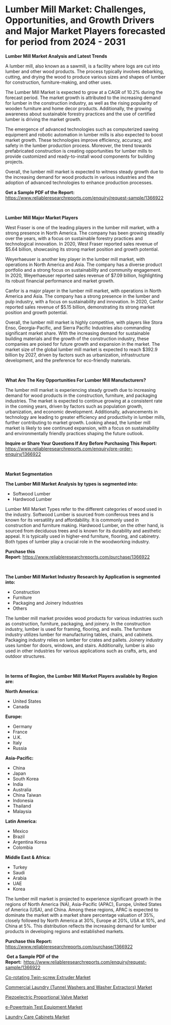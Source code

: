 <p><h1>Lumber Mill Market: Challenges, Opportunities, and Growth Drivers and Major Market Players forecasted for period from 2024 - 2031</h1></p><p><strong>Lumber Mill Market Analysis and Latest Trends</strong></p>
<p><p>A lumber mill, also known as a sawmill, is a facility where logs are cut into lumber and other wood products. The process typically involves debarking, cutting, and drying the wood to produce various sizes and shapes of lumber for construction, furniture-making, and other uses.</p><p>The Lumber Mill Market is expected to grow at a CAGR of 10.2% during the forecast period. The market growth is attributed to the increasing demand for lumber in the construction industry, as well as the rising popularity of wooden furniture and home decor products. Additionally, the growing awareness about sustainable forestry practices and the use of certified lumber is driving the market growth.</p><p>The emergence of advanced technologies such as computerized sawing equipment and robotic automation in lumber mills is also expected to boost market growth. These technologies improve efficiency, accuracy, and safety in the lumber production process. Moreover, the trend towards prefabricated construction is creating opportunities for lumber mills to provide customized and ready-to-install wood components for building projects.</p><p>Overall, the lumber mill market is expected to witness steady growth due to the increasing demand for wood products in various industries and the adoption of advanced technologies to enhance production processes.</p></p>
<p><strong>Get a Sample PDF of the Report:&nbsp;</strong> <a href="https://www.reliableresearchreports.com/enquiry/request-sample/1366922">https://www.reliableresearchreports.com/enquiry/request-sample/1366922</a></p>
<p>&nbsp;</p>
<p><strong>Lumber Mill Major Market Players</strong></p>
<p><p>West Fraser is one of the leading players in the lumber mill market, with a strong presence in North America. The company has been growing steadily over the years, with a focus on sustainable forestry practices and technological innovation. In 2020, West Fraser reported sales revenue of $5.64 billion, showcasing its strong market position and growth potential.</p><p>Weyerhaeuser is another key player in the lumber mill market, with operations in North America and Asia. The company has a diverse product portfolio and a strong focus on sustainability and community engagement. In 2020, Weyerhaeuser reported sales revenue of $7.09 billion, highlighting its robust financial performance and market growth.</p><p>Canfor is a major player in the lumber mill market, with operations in North America and Asia. The company has a strong presence in the lumber and pulp industry, with a focus on sustainability and innovation. In 2020, Canfor reported sales revenue of $5.15 billion, demonstrating its strong market position and growth potential.</p><p>Overall, the lumber mill market is highly competitive, with players like Stora Enso, Georgia-Pacific, and Sierra Pacific Industries also commanding significant market share. With the increasing demand for sustainable building materials and the growth of the construction industry, these companies are poised for future growth and expansion in the market. The market size of the global lumber mill market is expected to reach $392.9 billion by 2027, driven by factors such as urbanization, infrastructure development, and the preference for eco-friendly materials.</p></p>
<p>&nbsp;</p>
<p><strong>What Are The Key Opportunities For Lumber Mill Manufacturers?</strong></p>
<p><p>The lumber mill market is experiencing steady growth due to increasing demand for wood products in the construction, furniture, and packaging industries. The market is expected to continue growing at a consistent rate in the coming years, driven by factors such as population growth, urbanization, and economic development. Additionally, advancements in technology are leading to greater efficiency and productivity in lumber mills, further contributing to market growth. Looking ahead, the lumber mill market is likely to see continued expansion, with a focus on sustainability and environmentally friendly practices shaping the future outlook.</p></p>
<p><strong>Inquire or Share Your Questions If Any Before Purchasing This Report:</strong> <a href="https://www.reliableresearchreports.com/enquiry/pre-order-enquiry/1366922">https://www.reliableresearchreports.com/enquiry/pre-order-enquiry/1366922</a></p>
<p>&nbsp;</p>
<p><strong>Market Segmentation</strong></p>
<p><strong>The Lumber Mill Market Analysis by types is segmented into:</strong></p>
<p><ul><li>Softwood Lumber</li><li>Hardwood Lumber</li></ul></p>
<p><p>Lumber Mill Market Types refer to the different categories of wood used in the industry. Softwood Lumber is sourced from coniferous trees and is known for its versatility and affordability. It is commonly used in construction and furniture making. Hardwood Lumber, on the other hand, is sourced from deciduous trees and is known for its durability and aesthetic appeal. It is typically used in higher-end furniture, flooring, and cabinetry. Both types of lumber play a crucial role in the woodworking industry.</p></p>
<p><strong>Purchase this Report:&nbsp;</strong><a href="https://www.reliableresearchreports.com/purchase/1366922">https://www.reliableresearchreports.com/purchase/1366922</a></p>
<p>&nbsp;</p>
<p><strong>The Lumber Mill Market Industry Research by Application is segmented into:</strong></p>
<p><ul><li>Construction</li><li>Furniture</li><li>Packaging and Joinery Industries</li><li>Others</li></ul></p>
<p><p>The lumber mill market provides wood products for various industries such as construction, furniture, packaging, and joinery. In the construction industry, lumber is used for framing, flooring, and walls. The furniture industry utilizes lumber for manufacturing tables, chairs, and cabinets. Packaging industry relies on lumber for crates and pallets. Joinery industry uses lumber for doors, windows, and stairs. Additionally, lumber is also used in other industries for various applications such as crafts, arts, and outdoor structures.</p></p>
<p>&nbsp;</p>
<p><strong>In terms of Region, the Lumber Mill Market Players available by Region are:</strong></p>
<p>
    <p> <strong> North America: </strong>
        <ul>
            <li>United States</li>
            <li>Canada</li>
        </ul>
        </p> 
    <p> <strong> Europe: </strong>
        <ul>
            <li>Germany</li>
            <li>France</li>
            <li>U.K.</li>
            <li>Italy</li>
            <li>Russia</li>
        </ul>
        </p> 
    <p> <strong> Asia-Pacific: </strong>
        <ul>
            <li>China</li>
            <li>Japan</li>
            <li>South Korea</li>
            <li>India</li>
            <li>Australia</li>
            <li>China Taiwan</li>
            <li>Indonesia</li>
            <li>Thailand</li>
            <li>Malaysia</li>
        </ul>
        </p> 
    <p> <strong> Latin America: </strong>
        <ul>
            <li>Mexico</li>
            <li>Brazil</li>
            <li>Argentina Korea</li>
            <li>Colombia</li>
        </ul>
        </p> 
    <p> <strong> Middle East & Africa: </strong>
        <ul>
            <li>Turkey</li>
            <li>Saudi</li>
            <li>Arabia</li>
            <li>UAE</li>
            <li>Korea</li>
        </ul>
    </p>
    </p>
<p><p>The lumber mill market is projected to experience significant growth in the regions of North America (NA), Asia-Pacific (APAC), Europe, United States of America (USA), and China. Among these regions, APAC is expected to dominate the market with a market share percentage valuation of 35%, closely followed by North America at 30%, Europe at 20%, USA at 10%, and China at 5%. This distribution reflects the increasing demand for lumber products in developing regions and established markets.</p></p>
<p><strong>Purchase this Report: </strong><a href="https://www.reliableresearchreports.com/purchase/1366922">https://www.reliableresearchreports.com/purchase/1366922</a></p>
<p>&nbsp;<strong>Get a Sample PDF of the Report:&nbsp;&nbsp;</strong><a href="https://www.reliableresearchreports.com/enquiry/request-sample/1366922">https://www.reliableresearchreports.com/enquiry/request-sample/1366922</a></p>
<p><strong></strong></p>
<p><p><a href="https://medium.com/p/4e81ac4d2f9b/edit">Co-rotating Twin-screw Extruder Market</a></p><p><a href="https://medium.com/@susanwest38/decoding-commercial-laundry-tunnel-washers-and-washer-extractors-market-metrics-market-share-544496062dfb">Commercial Laundry (Tunnel Washers and Washer Extractors) Market</a></p><p><a href="https://medium.com/@susanwest38/piezoelectric-proportional-valve-market-the-key-to-successful-business-strategy-forecast-till-2031-92285a10adb3">Piezoelectric Proportional Valve Market</a></p><p><a href="https://medium.com/p/f0955d7c7032/edit">e-Powertrain Test Equipment Market</a></p><p><a href="https://medium.com/@joycelucas56/laundry-care-cabinets-market-share-evolution-and-market-growth-trends-2024-2031-24515b84a578">Laundry Care Cabinets Market</a></p></p>